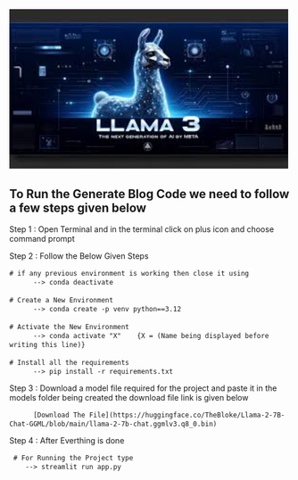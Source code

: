 <img src="images/LLama_3.jpeg" alt="LLaMA 3 Logo" width="500"/>

## To Run the Generate Blog Code we need to follow a few steps given below

Step 1 : Open Terminal and in the terminal click on plus icon and choose command prompt

Step 2 : Follow the Below Given Steps 

    # if any previous environment is working then close it using 
          --> conda deactivate
          
    # Create a New Environment
          --> conda create -p venv python==3.12
          
    # Activate the New Environment
          --> conda activate "X"    {X = (Name being displayed before writing this line)}
          
    # Install all the requirements 
          --> pip install -r requirements.txt

Step 3 :  Download a model file required for the project and paste it in the models folder being created the download file link is given below 

          [Download The File](https://huggingface.co/TheBloke/Llama-2-7B-Chat-GGML/blob/main/llama-2-7b-chat.ggmlv3.q8_0.bin)


Step 4 : After Everthing is done 

     # For Running the Project type 
        --> streamlit run app.py
